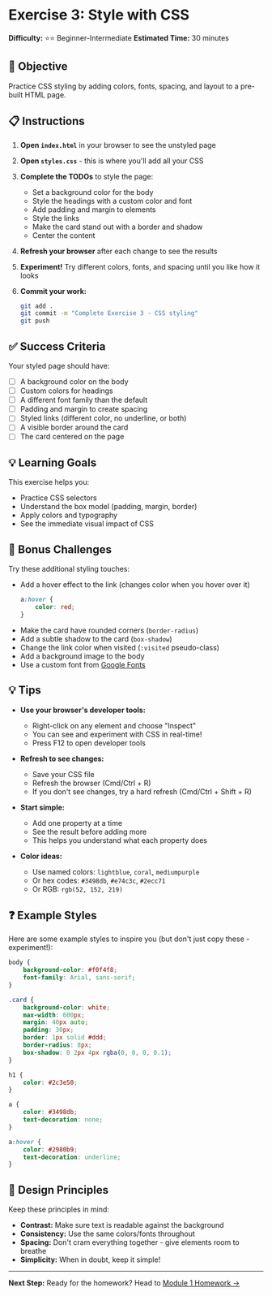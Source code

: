 # Exercise 3: Style with CSS

**Difficulty:** ⭐⭐ Beginner-Intermediate
**Estimated Time:** 30 minutes

## 🎯 Objective

Practice CSS styling by adding colors, fonts, spacing, and layout to a pre-built HTML page.

## 📋 Instructions

1. **Open `index.html`** in your browser to see the unstyled page

2. **Open `styles.css`** - this is where you'll add all your CSS

3. **Complete the TODOs** to style the page:
   - Set a background color for the body
   - Style the headings with a custom color and font
   - Add padding and margin to elements
   - Style the links
   - Make the card stand out with a border and shadow
   - Center the content

4. **Refresh your browser** after each change to see the results

5. **Experiment!** Try different colors, fonts, and spacing until you like how it looks

6. **Commit your work:**
   ```bash
   git add .
   git commit -m "Complete Exercise 3 - CSS styling"
   git push
   ```

## ✅ Success Criteria

Your styled page should have:
- [ ] A background color on the body
- [ ] Custom colors for headings
- [ ] A different font family than the default
- [ ] Padding and margin to create spacing
- [ ] Styled links (different color, no underline, or both)
- [ ] A visible border around the card
- [ ] The card centered on the page

## 💡 Learning Goals

This exercise helps you:
- Practice CSS selectors
- Understand the box model (padding, margin, border)
- Apply colors and typography
- See the immediate visual impact of CSS

## 🚀 Bonus Challenges

Try these additional styling touches:
- Add a hover effect to the link (changes color when you hover over it)
  ```css
  a:hover {
      color: red;
  }
  ```
- Make the card have rounded corners (`border-radius`)
- Add a subtle shadow to the card (`box-shadow`)
- Change the link color when visited (`:visited` pseudo-class)
- Add a background image to the body
- Use a custom font from [Google Fonts](https://fonts.google.com/)

## 💡 Tips

- **Use your browser's developer tools:**
  - Right-click on any element and choose "Inspect"
  - You can see and experiment with CSS in real-time!
  - Press F12 to open developer tools

- **Refresh to see changes:**
  - Save your CSS file
  - Refresh the browser (Cmd/Ctrl + R)
  - If you don't see changes, try a hard refresh (Cmd/Ctrl + Shift + R)

- **Start simple:**
  - Add one property at a time
  - See the result before adding more
  - This helps you understand what each property does

- **Color ideas:**
  - Use named colors: `lightblue`, `coral`, `mediumpurple`
  - Or hex codes: `#3498db`, `#e74c3c`, `#2ecc71`
  - Or RGB: `rgb(52, 152, 219)`

## ❓ Example Styles

Here are some example styles to inspire you (but don't just copy these - experiment!):

```css
body {
    background-color: #f0f4f8;
    font-family: Arial, sans-serif;
}

.card {
    background-color: white;
    max-width: 600px;
    margin: 40px auto;
    padding: 30px;
    border: 1px solid #ddd;
    border-radius: 8px;
    box-shadow: 0 2px 4px rgba(0, 0, 0, 0.1);
}

h1 {
    color: #2c3e50;
}

a {
    color: #3498db;
    text-decoration: none;
}

a:hover {
    color: #2980b9;
    text-decoration: underline;
}
```

## 🎨 Design Principles

Keep these principles in mind:
- **Contrast:** Make sure text is readable against the background
- **Consistency:** Use the same colors/fonts throughout
- **Spacing:** Don't cram everything together - give elements room to breathe
- **Simplicity:** When in doubt, keep it simple!

---

**Next Step:** Ready for the homework? Head to [Module 1 Homework →](../../homework/)
